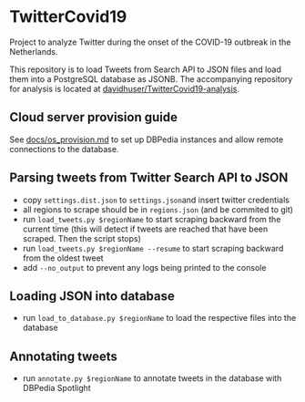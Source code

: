 # TwitterCovid19

Project to analyze Twitter during the onset of the COVID-19 outbreak in the Netherlands.

This repository is to load Tweets from Search API to JSON files and load them into a PostgreSQL database as JSONB.
The accompanying repository for analysis is located at [davidhuser/TwitterCovid19-analysis](https://github.com/davidhuser/TwitterCovid19-analysis).


## Cloud server provision guide
See [docs/os_provision.md](docs/os_provision.md) to set up DBPedia instances and allow remote connections to the database.

## Parsing tweets from Twitter Search API to JSON
* copy `settings.dist.json` to `settings.json`and insert twitter credentials
* all regions to scrape should be in `regions.json` (and be commited to git)
* run `load_tweets.py $regionName` to start scraping backward from the current time (this will detect if tweets are reached that have been scraped. Then the script stops)
* run `load_tweets.py $regionName --resume` to start scraping backward from the oldest tweet
* add `--no_output` to prevent any logs being printed to the console

## Loading JSON into database
* run `load_to_database.py $regionName` to load the respective files into the database

## Annotating tweets
* run `annotate.py $regionName` to annotate tweets in the database with DBPedia Spotlight